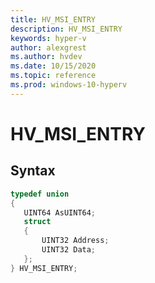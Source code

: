 ```yaml
---
title: HV_MSI_ENTRY
description: HV_MSI_ENTRY
keywords: hyper-v
author: alexgrest
ms.author: hvdev
ms.date: 10/15/2020
ms.topic: reference
ms.prod: windows-10-hyperv
---
```


# HV_MSI_ENTRY

## Syntax

 ```c
typedef union
{
    UINT64 AsUINT64;
    struct
    {
        UINT32 Address;
        UINT32 Data;
    };
} HV_MSI_ENTRY;
 ```